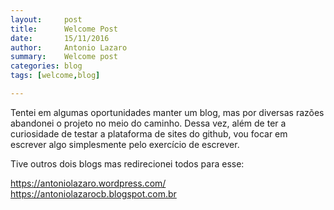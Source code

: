 ```yaml
---
layout:     post
title:      Welcome Post
date:       15/11/2016
author:     Antonio Lazaro
summary:    Welcome post
categories: blog
tags: [welcome,blog]

---
```


Tentei em algumas oportunidades manter um blog, mas por diversas razões abandonei o projeto no meio do caminho. 
Dessa vez, além de ter a curiosidade de testar a plataforma de sites do github, vou focar em escrever algo simplesmente
pelo exercício de escrever. 

Tive outros dois blogs mas redirecionei todos para esse:

https://antoniolazaro.wordpress.com/
<br/>
https://antoniolazarocb.blogspot.com.br